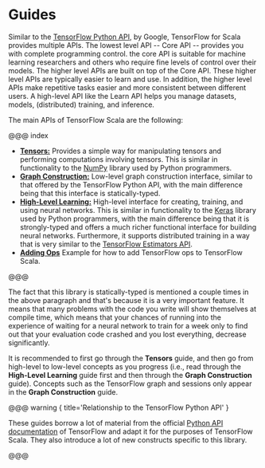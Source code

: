 [tf_python]: https://www.tensorflow.org/get_started/get_started
[tf_estimators]: https://www.tensorflow.org/programmers_guide/estimators

# Guides

Similar to the [TensorFlow Python API][tf_python], by
Google, TensorFlow for Scala provides multiple APIs. The
lowest level API -- Core API -- provides you with complete
programming control. the core API is suitable for machine
learning researchers and others who require fine levels of
control over their models. The higher level APIs are built
on top of the Core API. These higher level APIs are
typically easier to learn and use. In addition, the higher
level APIs make repetitive tasks easier and more consistent
between different users. A high-level API like the Learn
API helps you manage datasets, models, (distributed)
training, and inference.

The main APIs of TensorFlow Scala are the following:

@@@ index

  - **[Tensors:](guides/tensors.md)** Provides a simple way
    for manipulating tensors and performing computations
    involving tensors. This is similar in functionality to
    the [NumPy](http://www.numpy.org) library used by
    Python programmers.
  - **[Graph Construction:](guides/graph_construction.md)**
    Low-level graph construction interface, similar to that
    offered by the TensorFlow Python API, with the main
    difference being that this interface is
    statically-typed.
  - **[High-Level Learning:](guides/estimators.md)** High-level
    interface for creating, training, and using neural
    networks. This is similar in functionality to the
    [Keras](https://keras.io) library used by Python
    programmers, with the main difference being that it is
    strongly-typed and offers a much richer functional
    interface for building neural networks. Furthermore, it
    supports distributed training in a way that is very
    similar to the [TensorFlow Estimators API](tf_estimators).
  - **[Adding Ops](guides/adding_ops.md)**
    Example for how to add TensorFlow ops to TensorFlow Scala.

@@@

The fact that this library is statically-typed is mentioned
a couple times in the above paragraph and that's because it
is a very important feature. It means that many problems
with the code you write will show themselves at compile
time, which means that your chances of running into the
experience of waiting for a neural network to train for a
week only to find out that your evaluation code crashed and
you lost everything, decrease significantly.

It is recommended to first go through the **Tensors** guide,
and then go from high-level to low-level concepts as you
progress (i.e., read through the **High-Level Learning**
guide first and then through the **Graph Construction**
guide). Concepts such as the TensorFlow graph and sessions
only appear in the **Graph Construction** guide.

@@@ warning { title='Relationship to the TensorFlow Python API' }

These guides borrow a lot of material from the official
[Python API documentation][tf_python] of TensorFlow and
adapt it for the purposes of TensorFlow Scala. They also
introduce a lot of new constructs specific to this library.

@@@
